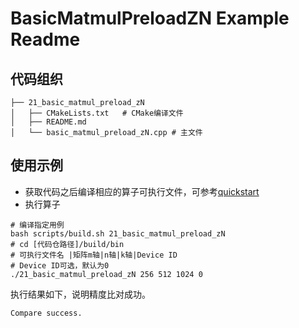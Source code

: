 # BasicMatmulPreloadZN Example Readme
## 代码组织
```
├── 21_basic_matmul_preload_zN
│   ├── CMakeLists.txt   # CMake编译文件
│   ├── README.md
│   └── basic_matmul_preload_zN.cpp # 主文件
```
## 使用示例
- 获取代码之后编译相应的算子可执行文件，可参考[quickstart](../../docs/quickstart.md#算子编译)
- 执行算子
```
# 编译指定用例
bash scripts/build.sh 21_basic_matmul_preload_zN
# cd [代码仓路径]/build/bin
# 可执行文件名 |矩阵m轴|n轴|k轴|Device ID
# Device ID可选，默认为0
./21_basic_matmul_preload_zN 256 512 1024 0
```
执行结果如下，说明精度比对成功。
```
Compare success.
```